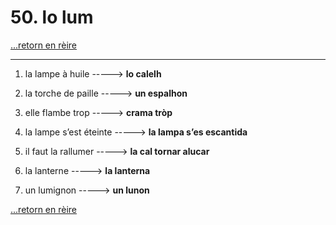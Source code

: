 # 50. lo lum

[...retorn en rèire](../sommaire.md)

---

1. la lampe à huile -----> **lo calelh**

2. la torche de paille -----> **un espalhon**

3. elle flambe trop -----> **crama tròp**

4. la lampe s’est éteinte -----> **la lampa s’es escantida**

5. il faut la rallumer -----> **la cal tornar alucar**

6. la lanterne -----> **la lanterna**

7. un lumignon -----> **un lunon**

[...retorn en rèire](../sommaire.md)
